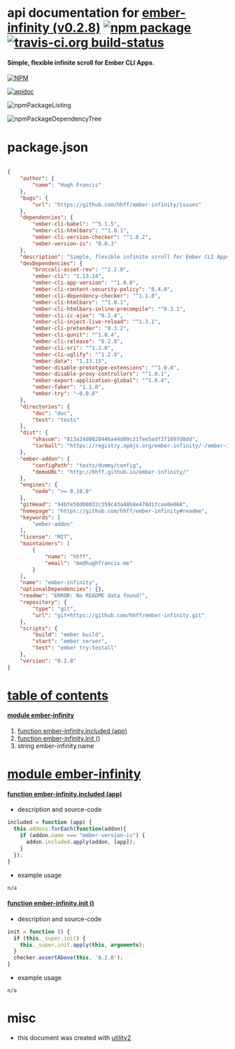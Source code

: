 # api documentation for  [ember-infinity (v0.2.8)](https://github.com/hhff/ember-infinity#readme)  [![npm package](https://img.shields.io/npm/v/npmdoc-ember-infinity.svg?style=flat-square)](https://www.npmjs.org/package/npmdoc-ember-infinity) [![travis-ci.org build-status](https://api.travis-ci.org/npmdoc/node-npmdoc-ember-infinity.svg)](https://travis-ci.org/npmdoc/node-npmdoc-ember-infinity)
#### Simple, flexible infinite scroll for Ember CLI Apps.

[![NPM](https://nodei.co/npm/ember-infinity.png?downloads=true)](https://www.npmjs.com/package/ember-infinity)

[![apidoc](https://npmdoc.github.io/node-npmdoc-ember-infinity/build/screenCapture.buildNpmdoc.browser._2Fhome_2Ftravis_2Fbuild_2Fnpmdoc_2Fnode-npmdoc-ember-infinity_2Ftmp_2Fbuild_2Fapidoc.html.png)](https://npmdoc.github.io/node-npmdoc-ember-infinity/build/apidoc.html)

![npmPackageListing](https://npmdoc.github.io/node-npmdoc-ember-infinity/build/screenCapture.npmPackageListing.svg)

![npmPackageDependencyTree](https://npmdoc.github.io/node-npmdoc-ember-infinity/build/screenCapture.npmPackageDependencyTree.svg)



# package.json

```json

{
    "author": {
        "name": "Hugh Francis"
    },
    "bugs": {
        "url": "https://github.com/hhff/ember-infinity/issues"
    },
    "dependencies": {
        "ember-cli-babel": "^5.1.5",
        "ember-cli-htmlbars": "^1.0.1",
        "ember-cli-version-checker": "^1.0.2",
        "ember-version-is": "0.0.3"
    },
    "description": "Simple, flexible infinite scroll for Ember CLI Apps.",
    "devDependencies": {
        "broccoli-asset-rev": "^2.2.0",
        "ember-cli": "1.13.14",
        "ember-cli-app-version": "^1.0.0",
        "ember-cli-content-security-policy": "0.4.0",
        "ember-cli-dependency-checker": "^1.1.0",
        "ember-cli-htmlbars": "^1.0.1",
        "ember-cli-htmlbars-inline-precompile": "^0.3.1",
        "ember-cli-ic-ajax": "0.2.4",
        "ember-cli-inject-live-reload": "^1.3.1",
        "ember-cli-pretender": "0.3.2",
        "ember-cli-qunit": "^1.0.4",
        "ember-cli-release": "0.2.8",
        "ember-cli-sri": "^1.2.0",
        "ember-cli-uglify": "^1.2.0",
        "ember-data": "1.13.15",
        "ember-disable-prototype-extensions": "^1.0.0",
        "ember-disable-proxy-controllers": "^1.0.1",
        "ember-export-application-global": "^1.0.4",
        "ember-faker": "1.1.0",
        "ember-try": "~0.0.8"
    },
    "directories": {
        "doc": "doc",
        "test": "tests"
    },
    "dist": {
        "shasum": "813a24d0828446a44d09c21fee5adf371897d8dd",
        "tarball": "https://registry.npmjs.org/ember-infinity/-/ember-infinity-0.2.8.tgz"
    },
    "ember-addon": {
        "configPath": "tests/dummy/config",
        "demoURL": "http://hhff.github.io/ember-infinity/"
    },
    "engines": {
        "node": ">= 0.10.0"
    },
    "gitHead": "94bfe50d00032c359c43a48b8e478d1fcaa0e068",
    "homepage": "https://github.com/hhff/ember-infinity#readme",
    "keywords": [
        "ember-addon"
    ],
    "license": "MIT",
    "maintainers": [
        {
            "name": "hhff",
            "email": "me@hughfrancis.me"
        }
    ],
    "name": "ember-infinity",
    "optionalDependencies": {},
    "readme": "ERROR: No README data found!",
    "repository": {
        "type": "git",
        "url": "git+https://github.com/hhff/ember-infinity.git"
    },
    "scripts": {
        "build": "ember build",
        "start": "ember server",
        "test": "ember try:testall"
    },
    "version": "0.2.8"
}
```



# <a name="apidoc.tableOfContents"></a>[table of contents](#apidoc.tableOfContents)

#### [module ember-infinity](#apidoc.module.ember-infinity)
1.  [function <span class="apidocSignatureSpan">ember-infinity.</span>included (app)](#apidoc.element.ember-infinity.included)
1.  [function <span class="apidocSignatureSpan">ember-infinity.</span>init ()](#apidoc.element.ember-infinity.init)
1.  string <span class="apidocSignatureSpan">ember-infinity.</span>name



# <a name="apidoc.module.ember-infinity"></a>[module ember-infinity](#apidoc.module.ember-infinity)

#### <a name="apidoc.element.ember-infinity.included"></a>[function <span class="apidocSignatureSpan">ember-infinity.</span>included (app)](#apidoc.element.ember-infinity.included)
- description and source-code
```javascript
included = function (app) {
  this.addons.forEach(function(addon){
    if (addon.name === "ember-version-is") {
      addon.included.apply(addon, [app]);
    }
  });
}
```
- example usage
```shell
n/a
```

#### <a name="apidoc.element.ember-infinity.init"></a>[function <span class="apidocSignatureSpan">ember-infinity.</span>init ()](#apidoc.element.ember-infinity.init)
- description and source-code
```javascript
init = function () {
  if (this._super.init) {
    this._super.init.apply(this, arguments);
  }
  checker.assertAbove(this, '0.2.0');
}
```
- example usage
```shell
n/a
```



# misc
- this document was created with [utility2](https://github.com/kaizhu256/node-utility2)
